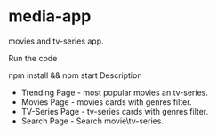 # media-app
movies and tv-series app.

Run the code

npm install && npm start
Description

* Trending Page - most popular movies an tv-series.
* Movies Page - movies cards with genres filter.
* TV-Series Page - tv-series cards with genres filter.
* Search Page - Search movie\tv-series.
